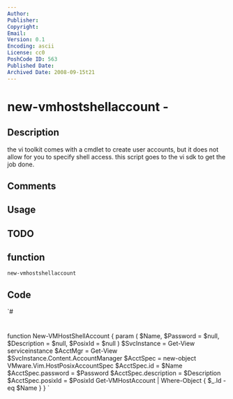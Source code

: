 ```yaml
---
Author: 
Publisher: 
Copyright: 
Email: 
Version: 0.1
Encoding: ascii
License: cc0
PoshCode ID: 563
Published Date: 
Archived Date: 2008-09-15t21
---
```


# new-vmhostshellaccount - 

## Description

the vi toolkit comes with a cmdlet to create user accounts, but it does not allow for you to specify shell access. this script goes to the vi sdk to get the job done.

## Comments



## Usage



## TODO



## function

`new-vmhostshellaccount`

## Code

`#
 #
 function New-VMHostShellAccount {
 	param (
 		$Name,
 		$Password = $null, 
 		$Description = $null, 
 		$PosixId = $null
 	)
 	$SvcInstance = Get-View serviceinstance
 	$AcctMgr = Get-View $SvcInstance.Content.AccountManager
 	$AcctSpec = new-object VMware.Vim.HostPosixAccountSpec
 	$AcctSpec.id = $Name
 	$AcctSpec.password = $Password
 	$AcctSpec.description = $Description
 	$AcctSpec.posixId = $PosixId
 	Get-VMHostAccount | Where-Object { $_.Id -eq $Name }
 }
`

